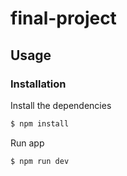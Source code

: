 # final-project
## Usage


### Installation
Install the dependencies

```sh
$ npm install
```
Run app

```sh
$ npm run dev
```
